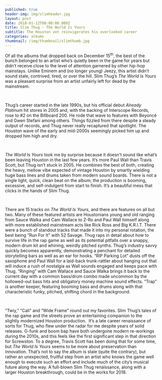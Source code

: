 ```yaml
---
published: true
header-img: img/slimheader.jpg
layout: post
date: 2018-01-12T00:00:00.000Z
title: Slim Thug - The World Is Yours
subtitle: The Houston vet reinvigorates his overlooked career
categories: albums
thumbnail: /img/thumbnail/slimthumb.jpg
---
```

<p>Of all the albums that dropped back on December 15<sup>th</sup>, the best of the bunch belonged to an artist who&rsquo;s quietly been in the game for years but didn&rsquo;t receive close to the level of attention garnered by other hip-hop mainstays. Unlike Eminem and (no longer young) Jeezy, this artist didn&rsquo;t sound stale, contrived, tired, or over the hill. Slim Thug&rsquo;s <em>The World Is Yours </em>was a pleasant surprise from an artist unfairly left for dead by the mainstream.</p>
<p>&nbsp;</p>
<p>Thug&rsquo;s career started in the late 1990s, but his official debut <em>Already Platinum </em>hit stores in 2005 and, with the backing of Interscope Records, rose to #2 on the Billboard 200. He rode that wave to features with Beyonc&eacute; and Gwen Stefani among others. Things fizzled from there despite a steady output of records, and Thug never really recaptured that spotlight. The Houston wave of the early and mid-2000s seemingly picked him up and dropped him high and dry.</p>
<p>&nbsp;</p>
<p><em>The World Is Yours </em>took me by surprise because it doesn&rsquo;t sound like what&rsquo;s been leaving Houston in the last few years. It&rsquo;s more Paul Wall than Travis Scott, but Thug isn&rsquo;t stuck in 2005. He combines the best of both, creating the heavy, mellow vibe expected of vintage Houston by smartly wielding huge bass lines and drums taken from modern sound boards. There is not a single light, quick, clean beat on the album; the production is booming, excessive, and self-indulgent from start to finish. It&rsquo;s a beautiful mess that clicks in the hands of Slim Thug.</p>
<p>&nbsp;</p>
<p>There are 15 tracks on <em>The World Is Yours</em>, and there are features on all but two. Many of these featured artists are Houstonians young and old ranging from Sauce Walka and Cam Wallace to Z-Ro and Paul Wall himself along with more established mainstream acts like Rick Ross and Big K.R.I.T. There were a bunch of standout tracks that made it into my personal rotation, the best being &ldquo;Run For It&rdquo; with 52 Savage. Thug raps in detail about how to survive life in the rap game as well as its potential pitfalls over a snappy, modern drum kit and whining, weirdly pitched synths. Thug&rsquo;s industry savvy quickly becomes apparently, demonstrating a penchant for detailed storytelling bars as well as an ear for hooks. &ldquo;RIP Parking Lot&rdquo; dusts off the saxophone and Paul Wall for a laid-back trunk-rattler about hanging out that will induce a rush of nostalgia as Wall sounds engaged and keeps pace with Thug. &ldquo;Ringing&rdquo; with Cam Wallace and Sauce Walka brings it back to the current day with a common bass/drum combo made uncommon by the hollowed-out bass hits and obligatory money machine sound effects. &ldquo;Trap&rdquo; is another keeper, featuring booming bass and drums along with that characteristic funky, pitched, shifting chord in the background.</p>
<p>&nbsp;</p>
<p>&ldquo;Twiy,&rdquo; &ldquo;Cali&rdquo; and &ldquo;Wide Frame&rdquo; round out my favorites. Slim Thug&rsquo;s tales of the rap game and the streets prove an entertaining companion to the slightly modernized Houston production. &nbsp;It&rsquo;s a late career renaissance of sorts for Thug, who flew under the radar for me despite years of solid releases. G-funk and boom bap have both undergone modern re-workings during the 2010s, and this feels like the first significant step in that direction for Screwston. To a degree, Travis Scott has been doing that for some time, but <em>The World Is Yours </em>seems to be more about preservation than innovation. That&rsquo;s not to say the album is stale (quite the contrary), but rather an unexpected, fruitful step from an artist who knows the game well enough to execute such an effort and include much of the city&rsquo;s musical future along the way. A full-blown Slim Thug renaissance, along with a larger Houston breakthrough, could be in the works for 2018.</p>
